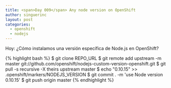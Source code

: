 ```yaml
---
title: <span>Day 009</span> Any node version on OpenShift
author: singuerinc
layout: post
categories:
  - openshift
  - nodejs
---
```

Hoy: &iquest;C&oacute;mo instalamos una versi&oacute;n espec&iacute;fica de Node.js en OpenShift?

{% highlight bash %}
$ git clone REPO_URL
$ git remote add upstream -m master git://github.com/openshift/nodejs-custom-version-openshift.git
$ git pull -s recursive -X theirs upstream master
$ echo "0.10.15" >> .openshift/markers/NODEJS_VERSION
$ git commit . -m 'use Node version 0.10.15'
$ git push origin master
{% endhighlight %}